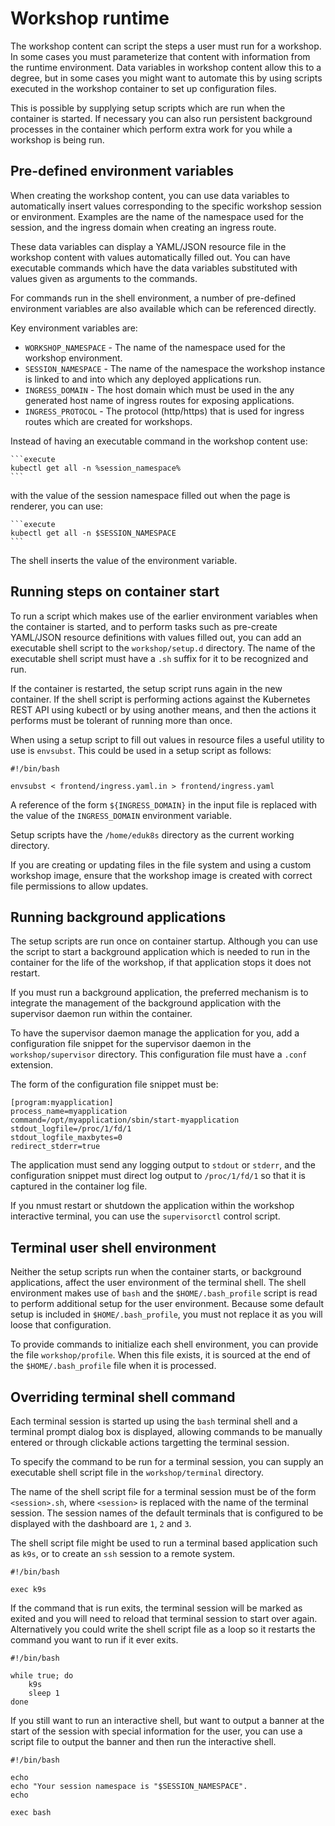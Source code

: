 # Workshop runtime

The workshop content can script the steps a user must run for a workshop. In some cases you must parameterize that content with information from the runtime environment. Data variables in workshop content allow this to a degree, but in some cases you might want to automate this by using scripts executed in the workshop container to set up configuration files.

This is possible by supplying setup scripts which are run when the container is started. If necessary you can also run persistent background processes in the container which perform extra work for you while a workshop is being run.

## <a id="env-variables"></a> Pre-defined environment variables

When creating the workshop content, you can use data variables to automatically insert values corresponding to the specific workshop session or environment. Examples are the name of the namespace used for the session, and the ingress domain when creating an ingress route.

These data variables can display a YAML/JSON resource file in the workshop content with values automatically filled out. You can have executable commands which have the data variables substituted with values given as arguments to the commands.

For commands run in the shell environment, a number of pre-defined environment variables are also available which can be referenced directly.

Key environment variables are:

* `WORKSHOP_NAMESPACE` - The name of the namespace used for the workshop environment.
* `SESSION_NAMESPACE` - The name of the namespace the workshop instance is linked to and into which any deployed applications run.
* `INGRESS_DOMAIN` - The host domain which must be used in the any generated host name of ingress routes for exposing applications.
* `INGRESS_PROTOCOL` - The protocol (http/https) that is used for ingress routes which are created for workshops.

Instead of having an executable command in the workshop content use:

~~~text
```execute
kubectl get all -n %session_namespace%
```
~~~

with the value of the session namespace filled out when the page is renderer, you can use:

~~~text
```execute
kubectl get all -n $SESSION_NAMESPACE
```
~~~

The shell inserts the value of the environment variable.

## <a id="running-steps"></a> Running steps on container start

To run a script which makes use of the earlier environment variables when the container is started, and to perform tasks such as pre-create YAML/JSON resource definitions with values filled out, you can add an executable shell script to the `workshop/setup.d` directory. The name of the executable shell script must have a `.sh` suffix for it to be recognized and run.

If the container is restarted, the setup script runs again in the new container. If the shell script is performing actions against the Kubernetes REST API using kubectl or by using another means, and then the actions it performs must be tolerant of running more than once.

When using a setup script to fill out values in resource files a useful utility to use is `envsubst`. This could be used in a setup script as follows:

```
#!/bin/bash

envsubst < frontend/ingress.yaml.in > frontend/ingress.yaml
```

A reference of the form `${INGRESS_DOMAIN}` in the input file is replaced with the value of the `INGRESS_DOMAIN` environment variable.

Setup scripts have the `/home/eduk8s` directory as the current working directory.

If you are creating or updating files in the file system and using a custom workshop image, ensure that the workshop image is created with correct file permissions to allow updates.

## <a id="background-app"></a> Running background applications

The setup scripts are run once on container startup. Although you can use the script to start a background application which is needed to run in the container for the life of the workshop, if that application stops it does not restart.

If you must run a background application, the preferred mechanism is to integrate the management of the background application with the supervisor daemon run within the container.

To have the supervisor daemon manage the application for you, add a configuration file snippet for the supervisor daemon in the `workshop/supervisor` directory. This configuration file must have a `.conf` extension.

The form of the configuration file snippet must be:

```text
[program:myapplication]
process_name=myapplication
command=/opt/myapplication/sbin/start-myapplication
stdout_logfile=/proc/1/fd/1
stdout_logfile_maxbytes=0
redirect_stderr=true
```

The application must send any logging output to `stdout` or `stderr`, and the configuration snippet must direct log output to `/proc/1/fd/1` so that it is captured in the container log file.

If you nmust restart or shutdown the application within the workshop interactive terminal, you can use the `supervisorctl` control script.

## <a id="terminal-env"></a> Terminal user shell environment

Neither the setup scripts run when the container starts, or background applications, affect the user environment of the terminal shell. The shell environment makes use of `bash` and the `$HOME/.bash_profile` script is read to perform additional setup for the user environment. Because some default setup is included in `$HOME/.bash_profile`, you must not replace it as you will loose that configuration.

To provide commands to initialize each shell environment, you can provide the file `workshop/profile`. When this file exists, it is sourced at the end of the `$HOME/.bash_profile` file when it is processed.

## <a id="override-shell"></a> Overriding terminal shell command

Each terminal session is started up using the `bash` terminal shell and a terminal prompt dialog box is displayed, allowing commands to be manually entered or through clickable actions targetting the terminal session.

To specify the command to be run for a terminal session, you can supply an executable shell script file in the `workshop/terminal` directory.

The name of the shell script file for a terminal session must be of the form `<session>.sh`, where `<session>` is replaced with the name of the terminal session. The session names of the default terminals that is configured to be displayed with the dashboard are `1`, `2` and `3`.

The shell script file might be used to run a terminal based application such as `k9s`, or to create an `ssh` session to a remote system.

```
#!/bin/bash

exec k9s
```

If the command that is run exits, the terminal session will be marked as exited and you will need to reload that terminal session to start over again. Alternatively you could write the shell script file as a loop so it restarts the command you want to run if it ever exits.

```
#!/bin/bash

while true; do
    k9s
    sleep 1
done
```

If you still want to run an interactive shell, but want to output a banner at the start of the session with special information for the user, you can use a script file to output the banner and then run the interactive shell.

```
#!/bin/bash

echo
echo "Your session namespace is "$SESSION_NAMESPACE".
echo

exec bash
```
